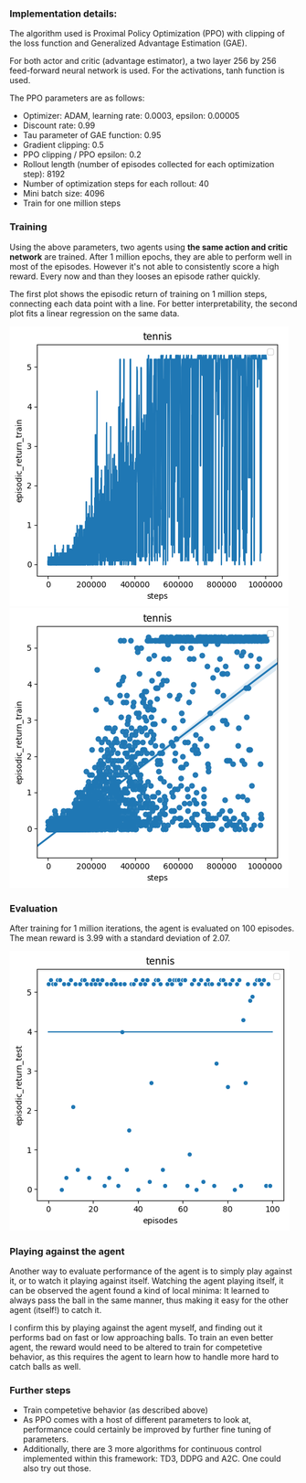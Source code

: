 ### Implementation details:
The algorithm used is Proximal Policy Optimization (PPO) with clipping of the loss function and Generalized Advantage Estimation (GAE).

For both actor and critic (advantage estimator), a two layer 256 by 256 feed-forward neural network is used.
For the activations, tanh function is used.

The PPO parameters are as follows:
* Optimizer: ADAM, learning rate: 0.0003, epsilon: 0.00005
* Discount rate: 0.99
* Tau parameter of GAE function: 0.95
* Gradient clipping: 0.5
* PPO clipping / PPO epsilon: 0.2
* Rollout length (number of episodes collected for each optimization step): 8192
* Number of optimization steps for each rollout: 40
* Mini batch size: 4096
* Train for one million steps

### Training
Using the above parameters, two agents using **the same action and critic network** are trained.
After 1 million epochs, they are able to perform well in most of the episodes.
However it's not able to consistently score a high reward. Every now and than they looses an episode rather quickly.

The first plot shows the episodic return of training on 1 million steps, connecting each data point with a line.
For better interpretability, the second plot fits a linear regression on the same data.

![train image](good_models/PPO-tennis-train.png "train image")
![train image](good_models/PPO-tennis-train-linreg.png "train image linreg")


### Evaluation
After training for 1 million iterations, the agent is evaluated on 100 episodes.
The mean reward is 3.99 with a standard deviation of 2.07.

![eval image](good_models/PPO-tennis-eval.png "eval image]")


### Playing against the agent
Another way to evaluate performance of the agent is to simply play against it, or to watch it playing against itself.
Watching the agent playing itself, it can be observed the agent found a kind of local minima: It learned to always
pass the ball in the same manner, thus making it easy for the other agent (itself!) to catch it.

I confirm this by playing against the agent myself, and finding out it performs bad on fast or low approaching balls.
To train an even better agent, the reward would need to be altered to train for competetive behavior, as this 
requires the agent to learn how to handle more hard to catch balls as well.

### Further steps
- Train competetive behavior (as described above)
- As PPO comes with a host of different parameters to look at, performance could certainly
be improved by further fine tuning of parameters.
- Additionally, there are 3 more algorithms for continuous control implemented within this framework: 
TD3, DDPG and A2C. One could also try out those.
